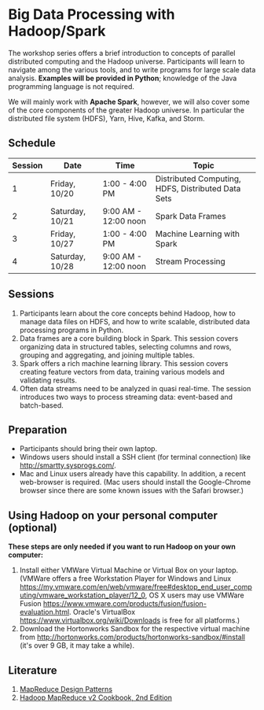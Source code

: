 # Big Data Processing with Hadoop/Spark
The workshop series offers a brief introduction to concepts of parallel distributed computing and the Hadoop universe. Participants will learn to navigate among the various tools, and to write programs for large scale data analysis. **Examples will be provided in Python**; knowledge of the Java programming language is not required.

We will mainly work with **Apache Spark**, however, we will also cover some of the core components of the greater Hadoop universe. In particular the distributed file system (HDFS), Yarn, Hive, Kafka, and Storm.

## Schedule

Session | Date | Time | Topic
--------|------|------|------
1| Friday, 10/20 | 1:00 - 4:00 PM | Distributed Computing, HDFS, Distributed Data Sets
2| Saturday, 10/21 | 9:00 AM - 12:00 noon | Spark Data Frames
3| Friday, 10/27 | 1:00 - 4:00 PM | Machine Learning with Spark
4| Saturday, 10/28 | 9:00 AM - 12:00 noon | Stream Processing



## Sessions

1. Participants learn about the core concepts behind Hadoop, how to manage data files on HDFS, and how to write scalable, distributed data processing programs in Python.
2. Data frames are a core building block in Spark. This session covers organizing data in structured tables, selecting columns and rows, grouping and aggregating, and joining multiple tables.
3. Spark offers a rich machine learning library. This session covers creating feature vectors from data, training various models and validating results.
4. Often data streams need to be analyzed in quasi real-time. The session introduces two ways to process streaming data: event-based and batch-based.


<!--
##Objectiv:
The workshop series offers a brief introduction to concepts of parallel distributed computing and the Hadoop universe. Participants will learn to navigate among the various tools, and to write programs for large scale data analysis. Examples will be provided in Python and R, knowledge of the Java programming language is not required.
-->
<!-- ## Hands-on
Sessions will be accompanied with exercises on varying levels. All software components and the data sets are available on the Analytics-Research-Cluster http://arc.insight.gsu.edu.
-->
## Preparation
- Participants should bring their own laptop.
- Windows users should install a SSH client (for terminal connection) like http://smartty.sysprogs.com/.
- Mac and Linux users already have this capability.
In addition, a recent web-browser is required. (Mac users should install the Google-Chrome browser since there are some known issues with the Safari browser.)

## Using Hadoop on your personal computer (optional)
**These steps are only needed if you want to run Hadoop on your own computer:**
1. Install either VMWare Virtual Machine or Virtual Box on your laptop. (VMWare offers a free Workstation Player for Windows and Linux https://my.vmware.com/en/web/vmware/free#desktop_end_user_computing/vmware_workstation_player/12_0, OS X users may use VMWare Fusion https://www.vmware.com/products/fusion/fusion-evaluation.html. Oracle's VirtualBox https://www.virtualbox.org/wiki/Downloads is free for all platforms.)
2. Download the Hortonworks Sandbox for the respective virtual machine from http://hortonworks.com/products/hortonworks-sandbox/#install (it's over 9 GB, it may take a while).


## Literature
1. [MapReduce Design Patterns](http://it-ebooks.info/book/1264/)
2. [Hadoop MapReduce v2 Cookbook, 2nd Edition](http://it-ebooks.info/book/4891/)
